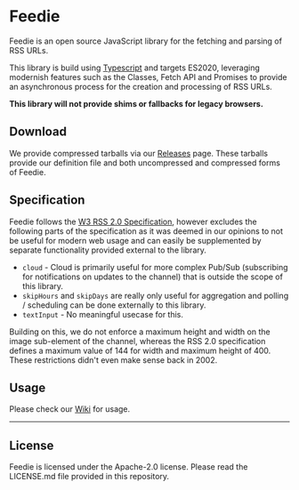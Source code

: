# Feedie

Feedie is an open source JavaScript library for the fetching and parsing of RSS URLs.

This library is build using [Typescript](https://www.typescriptlang.org/) and targets ES2020, leveraging modernish features such as the Classes, Fetch API and Promises to provide an asynchronous process for the creation and processing of RSS URLs.

**This library will not provide shims or fallbacks for legacy browsers.**

## Download

We provide compressed tarballs via our [Releases](https://github.com/TryStreambits/feedie/releases) page. These tarballs provide our definition file and both uncompressed and compressed forms of Feedie.

## Specification

Feedie follows the [W3 RSS 2.0 Specification](https://validator.w3.org/feed/docs/rss2.html), however excludes the following parts of the specification as it was deemed in our opinions to not be useful for modern web usage and can easily be supplemented by separate functionality provided external to the library.

- `cloud` - Cloud is primarily useful for more complex Pub/Sub (subscribing for notifications on updates to the channel) that is outside the scope of this library.
- `skipHours` and `skipDays` are really only useful for aggregation and polling / scheduling can be done externally to this library.
- `textInput` - No meaningful usecase for this.

Building on this, we do not enforce a maximum height and width on the image sub-element of the channel, whereas the RSS 2.0 specification defines a maximum value of 144 for width and maximum height of 400. These restrictions didn't even make sense back in 2002.

## Usage

Please check our [Wiki](https://github.com/TryStreambits/feedie/wiki) for usage.

---

## License

Feedie is licensed under the Apache-2.0 license. Please read the LICENSE.md file provided in this repository.